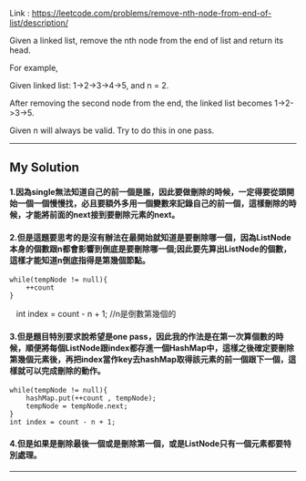 Link : https://leetcode.com/problems/remove-nth-node-from-end-of-list/description/

Given a linked list, remove the nth node from the end of list and return its head.

For example,

   Given linked list: 1->2->3->4->5, and n = 2.

   After removing the second node from the end, the linked list becomes 1->2->3->5.

Given n will always be valid.
Try to do this in one pass.

-----------------------------------------------------------------
## My Solution
#### 1.因為single無法知道自己的前一個是誰，因此要做刪除的時候，一定得要從頭開始一個一個慢慢找，必且要額外多用一個變數來記錄自己的前一個，這樣刪除的時候，才能將前面的next接到要刪除元素的next。

#### 2.但是這題要思考的是沒有辦法在最開始就知道是要刪除哪一個，因為ListNode本身的個數跟n都會影響到倒底是要刪除哪一個;因此要先算出ListNode的個數，這樣才能知道n倒底指得是第幾個節點。
    while(tempNode != null){
        ++count
    }
    int index = count - n + 1; //n是倒數第幾個的

#### 3.但是題目特別要求說希望是one pass，因此我的作法是在第一次算個數的時候，順便將每個ListNode跟index都存進一個HashMap中，這樣之後確定要刪除第幾個元素後，再把index當作key去hashMap取得該元素的前一個跟下一個，這樣就可以完成刪除的動作。
    while(tempNode != null){
        hashMap.put(++count , tempNode);
        tempNode = tempNode.next;
    }
    int index = count - n + 1;

####  4.但是如果是刪除最後一個或是刪除第一個，或是ListNode只有一個元素都要特別處理。

-----------------------------------------------------------------


